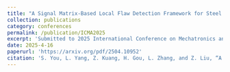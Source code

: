 ```yaml
---
title: "A Signal Matrix-Based Local Flaw Detection Framework for Steel Wire Ropes Using Convolutional Neural Networks"
collection: publications
category: conferences
permalink: /publication/ICMA2025
excerpt: 'Submitted to 2025 International Conference on Mechatronics and Automation (ICMA 2025)'
date: 2025-4-16
paperurl: 'https://arxiv.org/pdf/2504.10952'
citation: 'S. You, L. Yang, Z. Kuang, H. Gou, L. Zhang, and Z. Liu, “A Signal Matrix-Based Local Flaw Detection Framework for Steel Wire Ropes Using Convolutional Neural Networks,” arXiv.org, 2025. https://arxiv.org/abs/2504.10952 '
---
```

